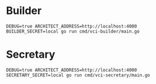 # Builder

```
DEBUG=true ARCHITECT_ADDRESS=http://localhost:4000 BUILDER_SECRET=local go run cmd/vci-builder/main.go
```

# Secretary

```
DEBUG=true ARCHITECT_ADDRESS=http://localhost:4000 SECRETARY_SECRET=local go run cmd/vci-secretary/main.go
```